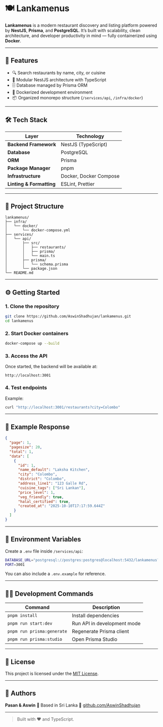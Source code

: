 # 🍽️ Lankamenus

**Lankamenus** is a modern restaurant discovery and listing platform powered by **NestJS**, **Prisma**, and **PostgreSQL**.
It’s built with scalability, clean architecture, and developer productivity in mind — fully containerized using **Docker**.

---

## 🚀 Features

* 🔍 Search restaurants by name, city, or cuisine
* 🧩 Modular NestJS architecture with TypeScript
* 🗄️ Database managed by Prisma ORM
* 🐳 Dockerized development environment
* 📦 Organized monorepo structure (`/services/api`, `/infra/docker`)

---

## 🛠️ Tech Stack

| Layer                    | Technology             |
| ------------------------ | ---------------------- |
| **Backend Framework**    | NestJS (TypeScript)    |
| **Database**             | PostgreSQL             |
| **ORM**                  | Prisma                 |
| **Package Manager**      | pnpm                   |
| **Infrastructure**       | Docker, Docker Compose |
| **Linting & Formatting** | ESLint, Prettier       |

---

## 🧩 Project Structure

```
lankamenus/
├── infra/
│   └── docker/
│       └── docker-compose.yml
├── services/
│   └── api/
│       ├── src/
│       │   ├── restaurants/
│       │   ├── prisma/
│       │   └── main.ts
│       ├── prisma/
│       │   └── schema.prisma
│       └── package.json
└── README.md
```

---

## ⚙️ Getting Started

### 1. Clone the repository

```bash
git clone https://github.com/AswinShadhujan/lankamenus.git
cd lankamenus
```

### 2. Start Docker containers

```bash
docker-compose up --build
```

### 3. Access the API

Once started, the backend will be available at:

```
http://localhost:3001
```

### 4. Test endpoints

Example:

```bash
curl "http://localhost:3001/restaurants?city=Colombo"
```

---

## 🧪 Example Response

```json
{
  "page": 1,
  "pagesize": 20,
  "total": 1,
  "data": [
    {
      "id": 1,
      "name_default": "Laksha Kitchen",
      "city": "Colombo",
      "district": "Colombo",
      "address_line1": "123 Galle Rd",
      "cuisine_tags": ["Sri Lankan"],
      "price_level": 1,
      "veg_friendly": true,
      "halal_certified": true,
      "created_at": "2025-10-10T17:17:59.644Z"
    }
  ]
}
```

---

## 🧾 Environment Variables

Create a `.env` file inside `/services/api`:

```bash
DATABASE_URL="postgresql://postgres:postgres@localhost:5432/lankamenus?schema=public"
PORT=3001
```

You can also include a `.env.example` for reference.

---

## 🧑‍💻 Development Commands

| Command                    | Description                 |
| -------------------------- | --------------------------- |
| `pnpm install`             | Install dependencies        |
| `pnpm run start:dev`       | Run API in development mode |
| `pnpm run prisma:generate` | Regenerate Prisma client    |
| `pnpm run prisma:studio`   | Open Prisma Studio          |

---

## 📜 License

This project is licensed under the [MIT License](LICENSE).

---

## 💬 Authors

**Pasan & Aswin**
📍 Based in Sri Lanka
🔗 [github.com/AswinShadhujan](https://github.com/AswinShadhujan)

---

> Built with ❤️ and TypeScript.
